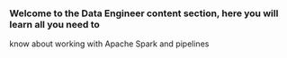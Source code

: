 ### Welcome to the Data Engineer content section, here you will learn all you need to
know about working with Apache Spark and pipelines
